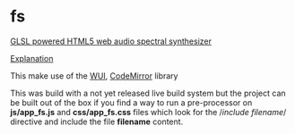 # fs
[GLSL powered HTML5 web audio spectral synthesizer](https://grz0zrg.github.io/fs/)

[Explanation](http://www.garzul.tonsite.biz/wordpress/2016/07/23/fragment-synthes…tral-synthesizer/)

This make use of the [WUI](https://github.com/grz0zrg/wui), [CodeMirror](https://codemirror.net/) library

This was build with a not yet released live build system but the project can be built out of the box if you find a way to run a pre-processor on **js/app_fs.js** and **css/app_fs.css** files which look for the /*include filename*/ directive and include the file **filename** content.

